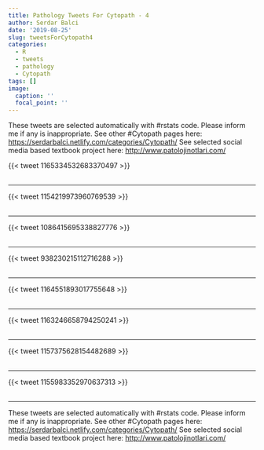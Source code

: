 ```yaml
---
title: Pathology Tweets For Cytopath - 4
author: Serdar Balci
date: '2019-08-25'
slug: tweetsForCytopath4
categories:
  - R
  - tweets
  - pathology
  - Cytopath
tags: []
image:
  caption: ''
  focal_point: ''
---
```



These tweets are selected automatically with #rstats code. Please inform me if any is inappropriate.
See other #Cytopath pages here: https://serdarbalci.netlify.com/categories/Cytopath/ 
See selected social media based textbook project here: http://www.patolojinotlari.com/

{{< tweet 1165334532683370497 >}}
<br>
<br>
<hr>
{{< tweet 1154219973960769539 >}}
<br>
<br>
<hr>
{{< tweet 1086415695338827776 >}}
<br>
<br>
<hr>
{{< tweet 938230215112716288 >}}
<br>
<br>
<hr>
{{< tweet 1164551893017755648 >}}
<br>
<br>
<hr>
{{< tweet 1163246658794250241 >}}
<br>
<br>
<hr>
{{< tweet 1157375628154482689 >}}
<br>
<br>
<hr>
{{< tweet 1155983352970637313 >}}
<br>
<br>
<hr>


These tweets are selected automatically with #rstats code. Please inform me if any is inappropriate.
See other #Cytopath pages here: https://serdarbalci.netlify.com/categories/Cytopath/ 
See selected social media based textbook project here: http://www.patolojinotlari.com/
